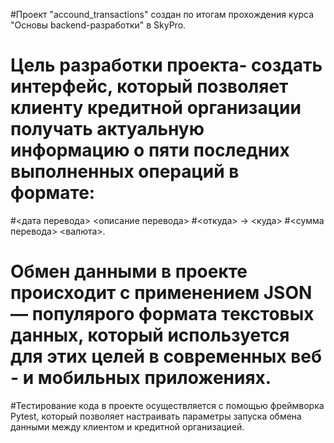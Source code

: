 #Проект "accound_transactions" создан по итогам прохождения курса "Основы backend-разработки" в SkyPro.
# Цель разработки проекта- создать интерфейс, который позволяет клиенту кредитной организации получать актуальную информацию о пяти последних выполненных  операций в формате:
#<дата перевода> <описание перевода>
#<откуда> -> <куда>
#<сумма перевода> <валюта>.

# Обмен данными в проекте происходит с применением JSON — популярого формата текстовых данных, который используется для этих целей в современных веб - и мобильных приложениях.
#Тестирование кода в проекте осуществляется с помощью фреймворка Pytest, который позволяет настраивать параметры запуска обмена данными между клиентом и кредитной организацией.
